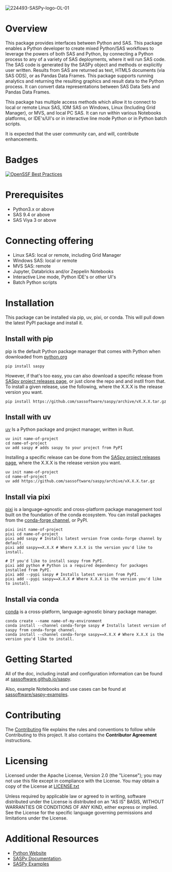 ![224493-SASPy-logo-OL-01](https://user-images.githubusercontent.com/17710182/171252212-4af121a6-72d9-4234-b6cf-2a0d31eb8bf7.png)

# Overview
This package provides interfaces between Python and SAS. This package enables a Python developer to create mixed Python/SAS workflows to leverage the
powers of both SAS and Python, by connecting a Python process to any of a variety of SAS deployments, where it will run SAS code. The SAS code is
generated by the SASPy object and methods or explicitly user written. Results from SAS are returned as text, HTML5 documents (via SAS ODS), or as
Pandas Data Frames. This package supports running analytics and returning the resulting graphics and result data to the Python process. It can convert
data representations between SAS Data Sets and Pandas Data Frames.

This package has multiple access methods which allow it to connect to local or remote Linux SAS, IOM SAS on Windows, Linux (Including Grid Manager),
or MVS, and local PC SAS. It can run within various Notebooks platforms, or IDE's/UI's or in interactive line mode Python or in Python batch scripts.

It is expected that the user community can, and will, contribute enhancements.

# Badges
[![OpenSSF Best Practices](https://bestpractices.coreinfrastructure.org/projects/6716/badge)](https://bestpractices.coreinfrastructure.org/projects/6716)

# Prerequisites
- Python3.x or above
- SAS 9.4 or above
- SAS Viya 3 or above

# Connecting offering
- Linux SAS: local or remote, including Grid Manager
- Windows SAS: local or remote
- MVS SAS: remote
- Jupyter, Databricks and/or Zeppelin Notebooks
- Interactive Line mode, Python IDE's or other UI's
- Batch Python scripts

# Installation

This package can be installed via pip, uv, pixi, or conda. This will pull down the latest PyPI package and install it.

## Install with pip

pip is the default Python package manager that comes with Python when downloaded from [python.org](https://www.python.org/)

```
pip install saspy
```

However, if that's too easy, you can also download a specific release from
[SASpy project releases page](https://github.com/sassoftware/saspy/releases), or just clone
the repo and and instll from that. To install a given release, use the following,
where the X.X.X is the release version you want.

```
pip install https://github.com/sassoftware/saspy/archive/vX.X.X.tar.gz
```

## Install with uv

[uv](https://github.com/astral-sh/uv) Is a Python package and project manager, written in Rust.

```
uv init name-of-project
cd name-of-project
uv add saspy # adds saspy to your project from PyPI
```

Installing a specific release can be done from the [SASpy project releases page](https://github.com/sassoftware/saspy/releases), where the X.X.X is the release version you want.

```
uv init name-of-project
cd name-of-project
uv add https://github.com/sassoftware/saspy/archive/vX.X.X.tar.gz
```

## Install via pixi

[pixi](https://github.com/prefix-dev/pixi) is a language-agnostic and cross-platform package management tool built on the foundation of the conda ecosystem. You can install packages from the [conda-forge channel](https://anaconda.org/conda-forge/saspy), or PyPI.

```
pixi init name-of-project
pixi cd name-of-project
pixi add saspy # Installs latest version from conda-forge channel by default.
pixi add saspy==X.X.X # Where X.X.X is the version you'd like to install.

# If you'd like to install saspy from PyPI.
pixi add python # Python is a required dependency for packages installed from PyPI.
pixi add --pypi saspy # Installs latest version from PyPI.
pixi add --pypi saspy==X.X.X # Where X.X.X is the version you'd like to install.
```

## Install via conda

[conda](https://github.com/conda/conda) is a cross-platform, language-agnostic binary package manager.

```
conda create --name name-of-my-environment
conda install --channel conda-forge saspy # Installs latest version of saspy from conda-forge channel.
conda install --channel conda-forge saspy==X.X.X # Where X.X.X is the version you'd like to install.
```

# Getting Started

All of the doc, including install and configuration information can be found at
[sassoftware.github.io/saspy](https://sassoftware.github.io/saspy/).

Also, example Notebooks and use cases can be found at
[sassoftware/saspy-examples](https://github.com/sassoftware/saspy-examples/).

# Contributing
The [Contributing](https://github.com/sassoftware/saspy/blob/main/CONTRIBUTING.md) file explains the rules and conventions to follow while
Contributing to this project. It also contains the **Contributor Agreement** instructions.

# Licensing
Licensed under the Apache License, Version 2.0 (the "License"); you may not use this file except in compliance with the License. You may obtain a copy of
the License at [LICENSE.txt](https://github.com/sassoftware/saspy/blob/main/LICENSE.md)

Unless required by applicable law or agreed to in writing, software distributed under the License is distributed on an "AS IS" BASIS, WITHOUT WARRANTIES
OR CONDITIONS OF ANY KIND, either express or implied. See the License for the specific language governing permissions and limitations under the License.

# Additional Resources
- [Python Website](http://www.python.org/)
- [SASPy Documentation](https://sassoftware.github.io/saspy/).
- [SASPy Examples](https://github.com/sassoftware/saspy-examples)
